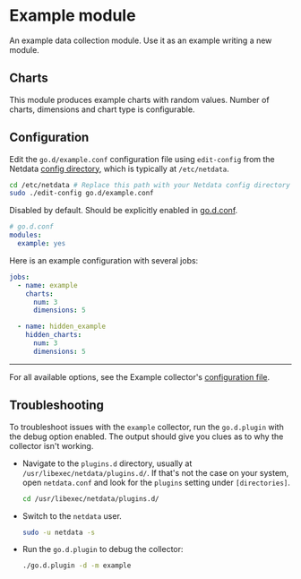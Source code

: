 <!--
title: "Example module"
description: "Use this example data collection module, which produces example charts with random values, to better understand how to build your own collector in Go."
custom_edit_url: "https://github.com/netdata/go.d.plugin/edit/master/modules/example/README.md"
sidebar_label: "example-go.d.plugin (Recommended)"
learn_status: "Published"
learn_topic_type: "References"
learn_rel_path: "Uncategorized"
-->

# Example module

An example data collection module. Use it as an example writing a new module.

## Charts

This module produces example charts with random values. Number of charts, dimensions and chart type is configurable.

## Configuration

Edit the `go.d/example.conf` configuration file using `edit-config` from the
Netdata [config directory](https://learn.netdata.cloud/docs/configure/nodes), which is typically at `/etc/netdata`.

```bash
cd /etc/netdata # Replace this path with your Netdata config directory
sudo ./edit-config go.d/example.conf
```

Disabled by default. Should be explicitly enabled
in [go.d.conf](https://github.com/netdata/go.d.plugin/blob/master/config/go.d.conf).

```yaml
# go.d.conf
modules:
  example: yes
```

Here is an example configuration with several jobs:

```yaml
jobs:
  - name: example
    charts:
      num: 3
      dimensions: 5

  - name: hidden_example
    hidden_charts:
      num: 3
      dimensions: 5
```

---

For all available options, see the Example
collector's [configuration file](https://github.com/netdata/go.d.plugin/blob/master/config/go.d/example.conf).

## Troubleshooting

To troubleshoot issues with the `example` collector, run the `go.d.plugin` with the debug option enabled. The output
should give you clues as to why the collector isn't working.

- Navigate to the `plugins.d` directory, usually at `/usr/libexec/netdata/plugins.d/`. If that's not the case on
  your system, open `netdata.conf` and look for the `plugins` setting under `[directories]`.

  ```bash
  cd /usr/libexec/netdata/plugins.d/
  ```

- Switch to the `netdata` user.

  ```bash
  sudo -u netdata -s
  ```

- Run the `go.d.plugin` to debug the collector:

  ```bash
  ./go.d.plugin -d -m example
  ```

